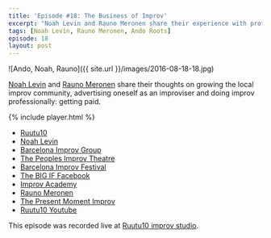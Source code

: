 ```yaml
---
title: 'Episode #18: The Business of Improv'
excerpt: "Noah Levin and Rauno Meronen share their experience with professional improv and growing the improv community"
tags: [Noah Levin, Rauno Meronen, Ando Roots]
episode: 18
layout: post
---
```


![Ando, Noah, Rauno]({{ site.url }}/images/2016-08-18-18.jpg)

[Noah Levin](http://www.barcelonaimprovgroup.com/noah-levin-teacher) and [Rauno Meronen](http://ruutu10.ee/#/meist/liikmed/rauno) share their thoughts on growing the local improv community, advertising oneself as an improviser and doing improv professionally: getting paid.

{% include player.html %}

- [Ruutu10](http://ruutu10.ee)
- [Noah Levin](http://www.barcelonaimprovgroup.com/noah-levin-teacher)
- [Barcelona Improv Group](http://www.barcelonaimprovgroup.com)
- [The Peoples Improv Theatre](https://thepit-nyc.com)
- [Barcelona Improv Festival](http://www.barcelonaimprovfestival.com)
- [The BIG IF Facebook](https://www.facebook.com/barcelonaimprovfestival)
- [Improv Academy](http://theimprovacademy.com)
- [Rauno Meronen](http://ruutu10.ee/#/meist/liikmed/rauno)
- [The Present Moment Improv](http://www.thepresentmomentimprov.com)
- [Ruutu10 Youtube](https://www.youtube.com/user/naervabastab)

This episode was recorded live at [Ruutu10 improv studio](http://ruutu10.ee/).